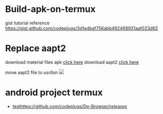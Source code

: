 # Build-apk-on-termux

gist tutorial reference
https://gist.github.com/codeplugs/3d1edbaf756abb492468931aaf023d62

# Replace aapt2 
download material files apk 
[click here](https://play.google.com/store/apps/details?id=me.zhanghai.android.files&hl=en_US&referrer=utm_source=google&utm_medium=organic&utm_term=naterial)
download aapt2 
[click here](https://github.com/codeplugs/Build-apk-on-termux/blob/main/aapt2)


move aapt2 file to usr/bin 
![](https://raw.githubusercontent.com/codeplugs/Build-apk-on-termux/main/Media_231212_110151.gif)

# android project termux 
* [test](https://github.com/codeplugs/Dp-Browser/releases)https://github.com/codeplugs/Dp-Browser/releases
 
